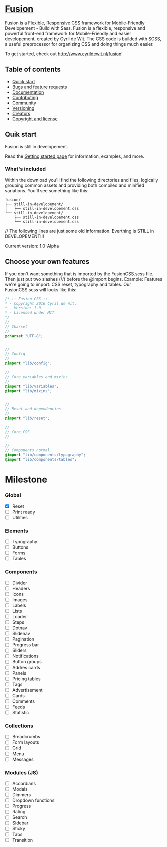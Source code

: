 # [Fusion](http://www.cyrildewit.nl/fusion)

Fusion is a Flexible, Responsive  CSS framework for Mobile-Friendly Developement - Build with Sass.
Fusion is a flexible, responsive and powerful front-end framework for Mobile-Friendly and easier developement, created by Cyril de Wit. The CSS code is builded with SCSS, a useful preprocessor for organizing CSS and doing things much easier.

To get started, check out <http://www.cyrildewit.nl/fusion>!


## Table of contents

* [Quick start](#quick-start)
* [Bugs and feature requests](#bugs-and-feature-requests)
* [Documentation](#documentation)
* [Contributing](#contributing)
* [Community](#community)
* [Versioning](#versioning)
* [Creators](#creators)
* [Copyright and license](#copyright-and-license)


## Quik start

Fusion is still in developement.

Read the [Getting started page](http://getbootstrap.com/getting-started/) for information, examples, and more.


### What's included

Within the download you'll find the following directories and files, logically grouping common assets and providing both compiled and minified variations. You'll see something like this:

```
fusion/
├── still-in-developement/
│   ├── still-in-developement.css
└── still-in-developement/
    ├── still-in-developement.css
    └── still-in-developement.css
```



// The following lines are just some old information. Everthing is STILL in DEVELOPEMENT!!!

Current version: 1.0-Alpha

## Choose your own features

If you don't want something that is imported by the FusionCSS.scss file. Then just put two slashes (//) before the @import begins.
Example:
 Features we're going to import: CSS reset, typography and tables.
 Our FusionCSS.scss will looks like this:
 ```SCSS
 /* :: Fusion CSS ::
 * - Copyright 2016 Cyril de Wit.
 * - Version: 1.0
 * - Licensed under MIT
 */
 //
 // Charset
 //
 @charset "UTF-8";


 //
 // Config
 //
 @import "lib/config";

 //
 // Core variables and mixins
 //
 @import "lib/variables";
 @import "lib/mixins";


 //
 // Reset and dependencies
 //
 @import "lib/reset";

 //
 // Core CSS
 //

 //
 // Components normal
 @import "lib/components/typography";
 @import "lib/components/tables";
 ```

# Milestone

### Global

* [X] Reset
* [ ] Print ready
* [ ] Utilities

### Elements

* [ ] Typography
* [ ] Buttons
* [ ] Forms
* [ ] Tables

### Components

* [ ] Divider
* [ ] Headers
* [ ] Icons
* [ ] Images
* [ ] Labels
* [ ] Lists
* [ ] Loader
* [ ] Steps
* [ ] Dotnav
* [ ] Slidenav
* [ ] Pagination
* [ ] Progress bar
* [ ] Sliders
* [ ] Notifications
* [ ] Button groups
* [ ] Addres cards
* [ ] Panels
* [ ] Pricing tables
* [ ] Tags
* [ ] Advertisement
* [ ] Cards
* [ ] Comments
* [ ] Feeds
* [ ] Statistic

### Collections

* [ ] Breadcrumbs
* [ ] Form layouts
* [ ] Grid
* [ ] Menu
* [ ] Messages

### Modules (JS)

* [ ] Accordians
* [ ] Modals
* [ ] Dimmers
* [ ] Dropdown functions
* [ ] Progress
* [ ] Rating
* [ ] Search
* [ ] Sidebar
* [ ] Sticky
* [ ] Tabs
* [ ] Transition
